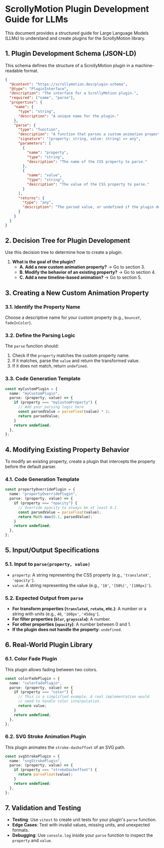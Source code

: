 # ScrollyMotion Plugin Development Guide for LLMs

This document provides a structured guide for Large Language Models (LLMs) to understand and create plugins for the ScrollyMotion library.

## 1. Plugin Development Schema (JSON-LD)

This schema defines the structure of a ScrollyMotion plugin in a machine-readable format.

```json
{
  "@context": "https://scrollymotion.dev/plugin-schema",
  "@type": "PluginInterface",
  "description": "The interface for a ScrollyMotion plugin.",
  "required": ["name", "parse"],
  "properties": {
    "name": {
      "type": "string",
      "description": "A unique name for the plugin."
    },
    "parse": {
      "type": "function",
      "description": "A function that parses a custom animation property.",
      "signature": "(property: string, value: string) => any",
      "parameters": [
        {
          "name": "property",
          "type": "string",
          "description": "The name of the CSS property to parse."
        },
        {
          "name": "value",
          "type": "string",
          "description": "The value of the CSS property to parse."
        }
      ],
      "returns": {
        "type": "any",
        "description": "The parsed value, or undefined if the plugin does not handle the property."
      }
    }
  }
}
```

## 2. Decision Tree for Plugin Development

Use this decision tree to determine how to create a plugin.

1.  **What is the goal of the plugin?**
    - **A. Add a new custom animation property?** -> Go to section 3.
    - **B. Modify the behavior of an existing property?** -> Go to section 4.
    - **C. Add a new timeline-based animation?** -> Go to section 5.

## 3. Creating a New Custom Animation Property

### 3.1. Identify the Property Name

Choose a descriptive name for your custom property (e.g., `bounceY`, `fadeInColor`).

### 3.2. Define the Parsing Logic

The `parse` function should:

1.  Check if the `property` matches the custom property name.
2.  If it matches, parse the `value` and return the transformed value.
3.  If it does not match, return `undefined`.

### 3.3. Code Generation Template

```typescript
const myCustomPlugin = {
  name: "myCustomPlugin",
  parse: (property, value) => {
    if (property === "myCustomProperty") {
      // Add your parsing logic here
      const parsedValue = parseFloat(value) * 2;
      return parsedValue;
    }
    return undefined;
  },
};
```

## 4. Modifying Existing Property Behavior

To modify an existing property, create a plugin that intercepts the property before the default parser.

### 4.1. Code Generation Template

```typescript
const propertyOverridePlugin = {
  name: "propertyOverridePlugin",
  parse: (property, value) => {
    if (property === "opacity") {
      // Override opacity to always be at least 0.1
      const parsedValue = parseFloat(value);
      return Math.max(0.1, parsedValue);
    }
    return undefined;
  },
};
```

## 5. Input/Output Specifications

### 5.1. Input to `parse(property, value)`

- `property`: A string representing the CSS property (e.g., `'translateX'`, `'opacity'`).
- `value`: A string representing the value (e.g., `'10'`, `'[50%]'`, `'[100px]'`).

### 5.2. Expected Output from `parse`

- **For transform properties (`translateX`, `rotate`, etc.)**: A number or a string with units (e.g., `40`, `'100px'`, `'45deg'`).
- **For filter properties (`blur`, `grayscale`)**: A number.
- **For other properties (`opacity`)**: A number between 0 and 1.
- **If the plugin does not handle the property**: `undefined`.

## 6. Real-World Plugin Library

### 6.1. Color Fade Plugin

This plugin allows fading between two colors.

```typescript
const colorFadePlugin = {
  name: "colorFadePlugin",
  parse: (property, value) => {
    if (property === "color") {
      // This is a simplified example. A real implementation would
      // need to handle color interpolation.
      return value;
    }
    return undefined;
  },
};
```

### 6.2. SVG Stroke Animation Plugin

This plugin animates the `stroke-dashoffset` of an SVG path.

```typescript
const svgStrokePlugin = {
  name: "svgStrokePlugin",
  parse: (property, value) => {
    if (property === "strokeDashoffset") {
      return parseFloat(value);
    }
    return undefined;
  },
};
```

## 7. Validation and Testing

- **Testing**: Use `vitest` to create unit tests for your plugin's `parse` function.
- **Edge Cases**: Test with invalid values, missing units, and unexpected formats.
- **Debugging**: Use `console.log` inside your `parse` function to inspect the `property` and `value`.

